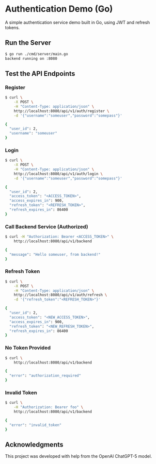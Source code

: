 # Authentication Demo (Go)

A simple authentication service demo built in Go, using JWT and refresh tokens.

## Run the Server

```bash
$ go run ./cmd/server/main.go
backend running on :8080
````

## Test the API Endpoints

### Register

```bash
$ curl \
    -X POST \
    -H "Content-Type: application/json" \
    http://localhost:8080/api/v1/auth/register \
    -d '{"username":"someuser","password":"somepass"}'

{
  "user_id": 2,
  "username": "someuser"
}
```

### Login

```bash
$ curl \
    -X POST \
    -H "Content-Type: application/json" \
    http://localhost:8080/api/v1/auth/login \
    -d '{"username":"someuser","password":"somepass"}'

{
  "user_id": 2,
  "access_token": "<ACCESS_TOKEN>",
  "access_expires_in": 900,
  "refresh_token": "<REFRESH_TOKEN>",
  "refresh_expires_in": 86400
}
```

### Call Backend Service (Authorized)

```bash
$ curl -H "Authorization: Bearer <ACCESS_TOKEN>" \
    http://localhost:8080/api/v1/backend

{
  "message": "Hello someuser, from backend!"
}
```

### Refresh Token

```bash
$ curl \
    -X POST \
    -H "Content-Type: application/json" \
    http://localhost:8080/api/v1/auth/refresh \
    -d '{"refresh_token":"<REFRESH_TOKEN>"}'

{
  "user_id": 2,
  "access_token": "<NEW_ACCESS_TOKEN>",
  "access_expires_in": 900,
  "refresh_token": "<NEW_REFRESH_TOKEN>",
  "refresh_expires_in": 86400
}
```

### No Token Provided

```bash
$ curl \
    http://localhost:8080/api/v1/backend

{
  "error": "authorization_required"
}
```

### Invalid Token

```bash
$ curl \
    -H "Authorization: Bearer foo" \
    http://localhost:8080/api/v1/backend

{
  "error": "invalid_token"
}
```

## Acknowledgments

This project was developed with help from the OpenAI ChatGPT-5 model.
